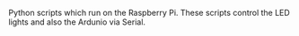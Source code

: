 Python scripts which run on the Raspberry Pi. These scripts control the LED lights and also the Ardunio via Serial.
